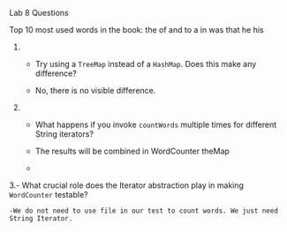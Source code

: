 ﻿Lab 8 Questions

Top 10 most used words in the book: 
the
of
and
to
a
in
was
that
he
his

1. -   Try using a  `TreeMap`  instead of a  `HashMap`. Does this make any difference?

	- No, there is no visible difference. 

2. -   What happens if you invoke  `countWords`  multiple times for different String iterators?

	- The results will be combined in WordCounter theMap
	-
3.-   What crucial role does the Iterator abstraction play in making  `WordCounter`  testable?

	-We do not need to use file in our test to count words. We just need String Iterator.
